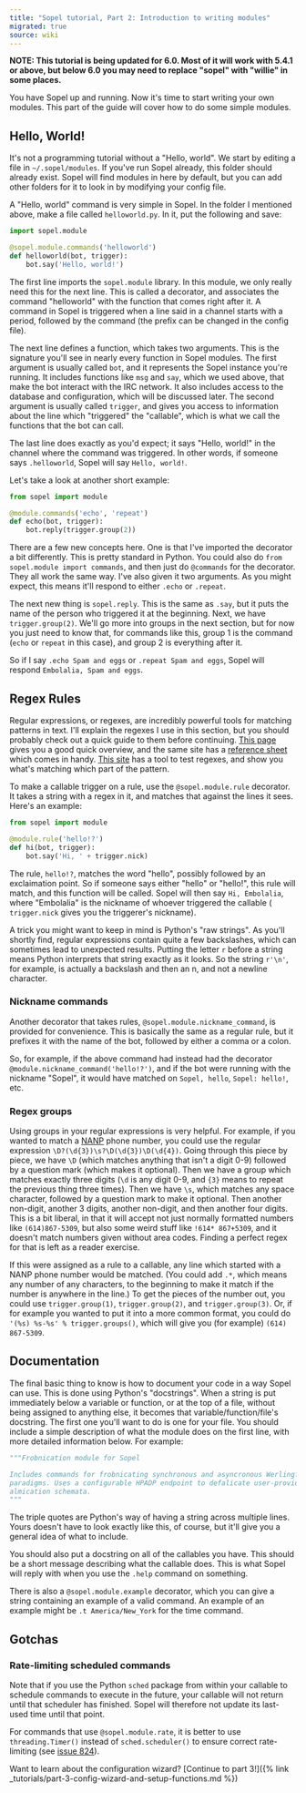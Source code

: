 ```yaml
---
title: "Sopel tutorial, Part 2: Introduction to writing modules"
migrated: true
source: wiki
---
```


**NOTE: This tutorial is being updated for 6.0. Most of it will work with 5.4.1
or above, but below 6.0 you may need to replace "sopel" with "willie" in some
places.**

You have Sopel up and running. Now it's time to start writing your own
modules. This part of the guide will cover how to do some simple modules.

## Hello, World!

It's not a programming tutorial without a "Hello, world". We start by editing a
file in `~/.sopel/modules`. If you've run Sopel already, this folder should
already exist. Sopel will find modules in here by default, but you can add
other folders for it to look in by modifying your config file.

A "Hello, world" command is very simple in Sopel. In the folder I mentioned
above, make a file called `helloworld.py`. In it, put the following and save:

```python
import sopel.module

@sopel.module.commands('helloworld')
def helloworld(bot, trigger):
    bot.say('Hello, world!')
```

The first line imports the `sopel.module` library. In this module, we only
really need this for the next line. This is called a decorator, and associates
the command "helloworld" with the function that comes right after it. A command
in Sopel is triggered when a line said in a channel starts with a period,
followed by the command (the prefix can be changed in the config file).

The next line defines a function, which takes two arguments. This is the
signature you'll see in nearly every function in Sopel modules. The first
argument is usually called `bot`, and it represents the Sopel instance you're
running. It includes functions like `msg` and `say`, which we used above, that
make the bot interact with the IRC network. It also includes access to the
database and configuration, which will be discussed later. The second argument
is usually called `trigger`, and gives you access to information about the line
which "triggered" the "callable", which is what we call the functions that the
bot can call.

The last line does exactly as you'd expect; it says "Hello, world!" in the
channel where the command was triggered. In other words, if someone says
`.helloworld`, Sopel will say `Hello, world!`.

Let's take a look at another short example:

```python
from sopel import module

@module.commands('echo', 'repeat')
def echo(bot, trigger):
    bot.reply(trigger.group(2))
```

There are a few new concepts here. One is that I've imported the decorator a
bit differently. This is pretty standard in Python. You could also do
`from sopel.module import commands`, and then just do `@commands` for the
decorator. They all work the same way. I've also given it two arguments. As you
might expect, this means it'll respond to either `.echo` or `.repeat`.

The next new thing is `sopel.reply`. This is the same as `.say`, but it puts
the name of the person who triggered it at the beginning. Next, we have
`trigger.group(2)`. We'll go more into groups in the next section, but for now
you just need to know that, for commands like this, group 1 is the command
(`echo` or `repeat` in this case), and group 2 is everything after it.

So if I say `.echo Spam and eggs` or `.repeat Spam and eggs`, Sopel will
respond `Embolalia, Spam and eggs`.

## Regex Rules

Regular expressions, or regexes, are incredibly powerful tools for matching
patterns in text. I'll explain the regexes I use in this section, but you
should probably check out a quick guide to them before continuing.
[This page](http://www.regular-expressions.info/quickstart.html) gives you a
good quick overview, and the same site has a
[reference sheet](http://www.regular-expressions.info/reference.html) which
comes in handy. [This site](http://www.gskinner.com/RegExr/) has a tool to
test regexes, and show you what's matching which part of the pattern.

To make a callable trigger on a rule, use the `@sopel.module.rule` decorator.
It takes a string with a regex in it, and matches that against the lines it
sees. Here's an example:

```python
from sopel import module

@module.rule('hello!?')
def hi(bot, trigger):
    bot.say('Hi, ' + trigger.nick)
```

The rule, `hello!?`, matches the word "hello", possibly followed by an 
exclaimation point. So if someone says either "hello" or "hello!", this
rule will match, and this function will be called. Sopel will then say
`Hi, Embolalia`, where "Embolalia" is the nickname of whoever triggered the
callable ( `trigger.nick` gives you the triggerer's nickname).

A trick you might want to keep in mind is Python's "raw strings". As you'll
shortly find, regular expressions contain quite a few backslashes, which can
sometimes lead to unexpected results. Putting the letter `r` before a string
means Python interprets that string exactly as it looks. So the string `r'\n'`,
for example, is actually a backslash and then an n, and not a newline character.

### Nickname commands

Another decorator that takes rules, `@sopel.module.nickname_command`, is
provided for convenience. This is basically the same as a regular rule, but it
prefixes it with the name of the bot, followed by either a comma or a colon.

So, for example, if the above command had instead had the decorator
`@module.nickname_command('hello!?')`, and if the bot were running with the
nickname "Sopel", it would have matched on `Sopel, hello`, `Sopel: hello!`,
etc.

### Regex groups

Using groups in your regular expressions is very helpful. For example, if you
wanted to match a [NANP](https://en.wikipedia.org/wiki/North_American_Numbering_Plan)
phone number, you could use the regular expression 
`\D?(\d{3})\s?\D(\d{3})\D(\d{4})`. Going through this piece by piece, we have
`\D` (which matches anything that isn't a digit 0-9) followed by a question
mark (which makes it optional). Then we have a group which matches exactly
three digits (`\d` is any digit 0-9, and `{3}` means to repeat the previous
thing three times). Then we have `\s`, which matches any space character,
followed by a question mark to make it optional. Then another non-digit,
another 3 digits, another non-digit, and then another four digits. This is a
bit liberal, in that it will accept not just normally formatted numbers like
`(614)867-5309`, but also some weird stuff like `!614* 867+5309`, and it
doesn't match numbers given without area codes. Finding a perfect regex for
that is left as a reader exercise.

If this were assigned as a rule to a callable, any line which started with a
NANP phone number would be matched. (You could add `.*`, which means any number
of any characters, to the beginning to make it match if the number is anywhere
in the line.) To get the pieces of the number out, you could use
`trigger.group(1)`, `trigger.group(2)`, and `trigger.group(3)`. Or, if for
example you wanted to put it into a more common format, you could do
`'(%s) %s-%s' % trigger.groups()`, which will give you (for example)
`(614) 867-5309`.

## Documentation

The final basic thing to know is how to document your code in a way Sopel can
use. This is done using Python's "docstrings". When a string is put immediately
below a variable or function, or at the top of a file, without being assigned
to anything else, it becomes that variable/function/file's docstring.
The first one you'll want to do is one for your file. You should include a
simple description of what the module does on the first line, with more
detailed information below. For example:

```python
"""Frobnication module for Sopel

Includes commands for frobnicating synchronous and asyncronous Werlingford
paradigms. Uses a configurable HPADP endpoint to defalicate user-provided
almication schemata.
"""
```

The triple quotes are Python's way of having a string across multiple lines.
Yours doesn't have to look exactly like this, of course, but it'll give you a
general idea of what to include.

You should also put a docstring on all of the callables you have. This should
be a short message describing what the callable does. This is what Sopel will
reply with when you use the `.help` command on something.

There is also a `@sopel.module.example` decorator, which you can give a string
containing an example of a valid command. An example of an example might be
`.t America/New_York` for the time command.

## Gotchas

### Rate-limiting scheduled commands

Note that if you use the Python `sched` package from within your callable to
schedule commands to execute in the future, your callable will not return until
that scheduler has finished. Sopel will therefore not update its last-used time
until that point.

For commands that use `@sopel.module.rate`, it is better to use
`threading.Timer()` instead of `sched.scheduler()` to ensure correct
rate-limiting (see [issue 824](https://github.com/sopel-irc/sopel/issues/824)).

Want to learn about the configuration wizard?
[Continue to part 3!]({% link _tutorials/part-3-config-wizard-and-setup-functions.md %})
